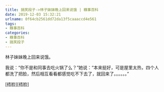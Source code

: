 ```yaml
---
title: 搞笑段子->林子妹妹晚上回来说饿 | 糗事百科
date: 2019-12-03 15:32:21
urlname: 0f64cb2561dd72da13f5caaaccd4e561
tags: 
- 糗事百科
categories:
- 糗事百科
- 搞笑段子
---
```

林子妹妹晚上回来说饿。

我说：“你不是和同事去吃火锅了么？”她说：“本来挺好，可是屋里太热，四个人都洗了把脸，然后相互看看都感觉吃不下去了，就回来了。。。。。。”

[捂脸][捂脸]


